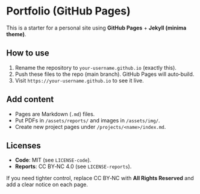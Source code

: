 # Portfolio (GitHub Pages)

This is a starter for a personal site using **GitHub Pages** + **Jekyll (minima theme)**.

## How to use
1. Rename the repository to `your-username.github.io` (exactly this).
2. Push these files to the repo (main branch). GitHub Pages will auto‑build.
3. Visit `https://your-username.github.io` to see it live.

## Add content
- Pages are Markdown (`.md`) files.
- Put PDFs in `/assets/reports/` and images in `/assets/img/`.
- Create new project pages under `/projects/<name>/index.md`.

## Licenses
- **Code**: MIT (see `LICENSE-code`).
- **Reports**: CC BY‑NC 4.0 (see `LICENSE-reports`).

If you need tighter control, replace CC BY‑NC with **All Rights Reserved** and add a clear notice on each page.